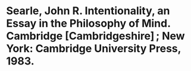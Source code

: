 # Searle, John R. Intentionality, an Essay in the Philosophy of Mind. Cambridge [Cambridgeshire] ; New York: Cambridge University Press, 1983.